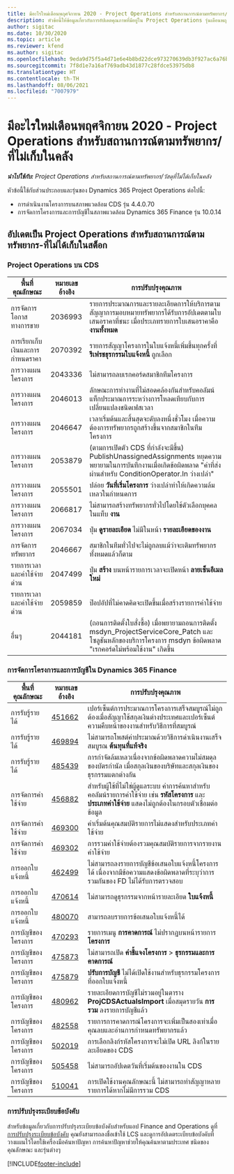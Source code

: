 ```yaml
---
title: มีอะไรใหม่เดือนพฤศจิกายน 2020 - Project Operations สำหรับสถานการณ์ตามทรัพยากร/ที่ไม่เก็บในคลัง
description: หัวข้อนี้ให้ข้อมูลเกี่ยวกับการอัปเดตคุณภาพที่มีอยู่ใน Project Operations รุ่นเดือนพฤศจิกายน 2020 สำหรับภาพรวมการปรับใช้งานสถานการณ์ตามทรัพยากร/ที่ไม่ได้เก็บในสต็อก
author: sigitac
ms.date: 10/30/2020
ms.topic: article
ms.reviewer: kfend
ms.author: sigitac
ms.openlocfilehash: 9eda9d75f5a4d71e6e4b8bd22dce973270639db3f927ac6a76be5b3c4303fc31
ms.sourcegitcommit: 7f8d1e7a16af769adb43d1877c28fdce53975db8
ms.translationtype: HT
ms.contentlocale: th-TH
ms.lasthandoff: 08/06/2021
ms.locfileid: "7007979"
---
```

# <a name="whats-new-november-2020---project-operations-for-resourcenon-stocked-based-scenarios"></a>มีอะไรใหม่เดือนพฤศจิกายน 2020 - Project Operations สำหรับสถานการณ์ตามทรัพยากร/ที่ไม่เก็บในคลัง

_**นำไปใช้กับ:** Project Operations สำหรับสถานการณ์ตามทรัพยากร/วัสดุที่ไม่ได้เก็บในคลัง_

หัวข้อนี้ใช้กับส่วนประกอบและรุ่นของ Dynamics 365 Project Operations ต่อไปนี้:

- การดำเนินงานโครงการบนสภาพแวดล้อม CDS รุ่น 4.4.0.70
- การจัดการโครงการและการบัญชีในสภาพแวดล้อม Dynamics 365 Finance รุ่น 10.0.14

## <a name="updates-to-project-operations-for-resource-non-stocked-based-scenarios"></a>อัปเดตเป็น Project Operations สำหรับสถานการณ์ตามทรัพยากร-ที่ไม่ได้เก็บในสต็อก

### <a name="project-operations-on-cds"></a>Project Operations บน CDS

| พื้นที่คุณลักษณะ                 | หมายเลขอ้างอิง | การปรับปรุงคุณภาพ                                                                                                                                                                    |
|------------------------------|------------------|-----------------------------------------------------------------------------------------------------------------------------------------------------------------------------------|
|   การจัดการโอกาสทางการขาย       | 2036993          | รายการประมาณการและรายละเอียดการให้บริการตามสัญญาการมอบหมายทรัพยากรได้รับการอัปเดตตามใบเสนอราคาที่ชนะ เมื่อประเภทรายการใบเสนอราคาคือ **งานทั้งหมด**                                                 |
| การเรียกเก็บเงินและการกำหนดราคา          | 2070392          | รายการสัญญาโครงการในใบแจ้งหนี้เพิ่มขึ้นทุกครั้งที่ **รีเฟรชธุรกรรมใบแจ้งหนี้** ถูกเลือก                                                                         |
| การวางแผนโครงการ             | 2043336          | ไม่สามารถลบเรกคอร์ดสมาชิกทีมโครงการ                                                                                                                                  |
| การวางแผนโครงการ             | 2046013          | ลักษณะการทำงานที่ไม่สอดคล้องกันสำหรับคอลัมน์แท็กประมาณการระหว่างการโหลดเทียบกับการเปลี่ยนแปลงชนิดเฟสเวลา                                                                                   |
| การวางแผนโครงการ             | 2046647          | เวลาเริ่มต้นและสิ้นสุดจะดับลงหนึ่งชั่วโมง เมื่อความต้องการทรัพยากรถูกสร้างขึ้นจากสมาชิกในทีมโครงการ                                                                      |
| การวางแผนโครงการ             | 2053879          | (ตามการเปิดตัว CDS ที่กำลังจะมีขึ้น) PublishUnassignedAssignments หยุดความพยายามในการบันทึกงานเมื่อเกิดข้อผิดพลาด "ค่าที่ส่งผ่านสำหรับ ConditionOperator.In ว่างเปล่า"                       |
| การวางแผนโครงการ             | 2055501          | ปล่อย **วันที่เริ่มโครงการ** ว่างเปล่าทำให้เกิดความล้มเหลวในกำหนดการ                                                                                                      |
| การวางแผนโครงการ             | 2066817          | ไม่สามารถสร้างทรัพยากรทั่วไปโดยใช้ตัวเลือกบุคคลในแท็บ **งาน**                                                                                                   |
| การวางแผนโครงการ             | 2067034          | ปุ่ม **ดูรายละเอียด** ไม่มีในหน้า **รายละเอียดของงาน**                                                                                                       |
| การจัดการทรัพยากร          | 2046667          | สมาชิกในทีมทั่วไปจะไม่ถูกลบแม้ว่าจะเติมทรัพยากรทั้งหมดแล้วก็ตาม                                                                                                    |
| รายการเวลาและค่าใช้จ่ายด่วน | 2047499          | ปุ่ม **สร้าง** บนหน้ารายการเวลาจะเปิดหน้า **ลายเซ็นอีเมลใหม่**                                                                                               |
| รายการเวลาและค่าใช้จ่ายด่วน | 2059859          | ป๊อปอัปที่ไม่คาดคิดจะเปิดขึ้นเมื่อสร้างรายการค่าใช้จ่าย                                                                                                                         |
| อื่นๆ                        | 2044181          | (ถอนการติดตั้งใบสั่งซื้อ) เมื่อพยายามถอนการติดตั้ง msdyn_ProjectServiceCore_Patch และโซลูชันหลักของบริการโครงการ msdyn ข้อผิดพลาด "เรกคอร์ดไม่พร้อมใช้งาน" เกิดขึ้น  |

### <a name="project-management-and-accounting-in-dynamics-365-finance"></a>การจัดการโครงการและการบัญชีใน Dynamics 365 Finance

| พื้นที่คุณลักษณะ        | หมายเลขอ้างอิง | การปรับปรุงคุณภาพ                                                                                                                                                            |
|---------------------|------------------|---------------------------------------------------------------------------------------------------------------------------------------------------------------------------|
| การรับรู้รายได้ | [451662](https://fix.lcs.dynamics.com/Issue/Details/?bugId=451662)           | เปอร์เซ็นต์การประมาณการโครงการเสร็จสมบูรณ์ไม่ถูกต้องเมื่อสัญญาใช้สกุลเงินต่างประเทศและเปอร์เซ็นต์ความคืบหน้าของงานสำหรับวิธีการที่สมบูรณ์                     |
| การรับรู้รายได้ | [469894](https://fix.lcs.dynamics.com/Issue/Details/?bugId=469894)           | ไม่สามารถโพสต์ค่าประมาณด้วยวิธีการดำเนินงานเสร็จสมบูรณ **ต้นทุนที่แท้จริง**                                                                                                    |
| การรับรู้รายได้ | [485439](https://fix.lcs.dynamics.com/Issue/Details/?bugId=485439)           | การกำจัดล้มเหลวเนื่องจากข้อผิดพลาดความไม่สมดุลของบัตรกำนัล เมื่อสกุลเงินของบริษัทและสกุลเงินของธุรกรรมแตกต่างกัน                                              |
| การจัดการค่าใช้จ่าย  | [456882](https://fix.lcs.dynamics.com/Issue/Details/?bugId=456822)           | สำหรับผู้ใช้ที่ไม่ใช่ผู้ดูแลระบบ ค่าการค้นหาสำหรับคอลัมน์รายการค่าใช้จ่าย เช่น **รหัสโครงการ** และ **ประเภทค่าใช้จ่าย** แสดงไม่ถูกต้องในกรอบตัวเชื่อมต่อข้อมูล |
| การจัดการค่าใช้จ่าย  | [469300](https://fix.lcs.dynamics.com/Issue/Details/?bugId=469300)           | ค่าเริ่มต้นคุณสมบัติรายการไม่แสดงสำหรับประเภทค่าใช้จ่าย                                                                                                         |
| การจัดการค่าใช้จ่าย  | [469302](https://fix.lcs.dynamics.com/Issue/Details/?bugId=469302)           | การรวมค่าใช้จ่ายต้องรวมคุณสมบัติรายการจากรายงานค่าใช้จ่าย                                                                                             |
| การออกใบแจ้งหนี้           | [462499](https://fix.lcs.dynamics.com/Issue/Details/?bugId=462499)           | ไม่สามารถลงรายการบัญชีข้อเสนอใบแจ้งหนี้โครงการได้ เนื่องจากมีข้อความแสดงข้อผิดพลาดที่ระบุว่าการรวมกันของ FD ไม่ได้รับการตรวจสอบ                                                    |
| การออกใบแจ้งหนี้           | [470614](https://fix.lcs.dynamics.com/Issue/Details/?bugId=470614)           | ไม่สามารถดูธุรกรรมจากหน้ารายละเอียด **ใบแจ้งหนี้**                                                                                                              |
| การออกใบแจ้งหนี้           | [480070](https://fix.lcs.dynamics.com/Issue/Details/?bugId=480070)           | สามารถลบรายการข้อเสนอใบแจ้งหนี้ได้                                                                                                                                  |
| การบัญชีของโครงการ  | [470293](https://fix.lcs.dynamics.com/Issue/Details/?bugId=470293)           | รายการเมนู **การคาดการณ์** ไม่ปรากฏบนหน้ารายการ **โครงการ**                                                                                                   |
| การบัญชีของโครงการ  | [475873](https://fix.lcs.dynamics.com/Issue/Details/?bugId=475873)           | ไม่สามารถเปิด **คำชี้แจงโครงการ**   > **ธุรกรรมและการคาดการณ์**                                                                                                       |
| การบัญชีของโครงการ  | [475879](https://fix.lcs.dynamics.com/Issue/Details/?bugId=475879)           | **ปรับการบัญชี** ไม่ได้เปิดใช้งานสำหรับธุรกรรมโครงการที่ออกใบแจ้งหนี้                                                                                                  |
| การบัญชีของโครงการ  | [480962](https://fix.lcs.dynamics.com/Issue/Details/?bugId=480962)           | รายละเอียดการบัญชีไม่รวมอยู่ในตาราง **ProjCDSActualsImport** เมื่อสมุดรายวัน **การรวม** ลงรายการบัญชีแล้ว                                                  |
| การบัญชีของโครงการ  | [482558](https://fix.lcs.dynamics.com/Issue/Details/?bugId=482558)           | รายการการคาดการณ์โครงการจะเพิ่มเป็นสองเท่าเมื่อคุณลบและอ่านการกำหนดทรัพยากรแล้ว                                                                            |
| การบัญชีของโครงการ  | [502019](https://fix.lcs.dynamics.com/Issue/Details/?bugId=502019)           | การเลือกลิงก์รหัสโครงการจะไม่เปิด URL ลิงก์ในรายละเอียดของ CDS                                                                                                         |
| การบัญชีของโครงการ  | [505458](https://fix.lcs.dynamics.com/Issue/Details/?bugId=505458)           | ไม่สามารถอัปเดตวันที่เริ่มต้นของงานใน CDS                                                                                                                           |
| การบัญชีของโครงการ  | [510041](https://fix.lcs.dynamics.com/Issue/Details/?bugId=510041)           | การเปิดใช้งานคุณลักษณะนี้ ไม่สามารถทำสัญญาหลายรายการได้หากไม่มีการรวม CDS                                                                                   |

### <a name="regulatory-updates"></a>การปรับปรุงระเบียบข้อบังคับ
สำหรับข้อมูลเกี่ยวกับการปรับปรุงระเบียบข้อบังคับสำหรับแอป Finance and Operations ดูที่ [การปรับปรุงระเบียบข้อบังคับ](/dynamics365/finance/localizations/regulatory-updates) คุณยังสามารถลงชื่อเข้าใช้ LCS และดูการอัปเดตระเบียบข้อบังคับที่วางแผนไว้โดยใช้เครื่องมือค้นหาปัญหา การค้นหาปัญหาช่วยให้คุณค้นหาตามประเทศ ชนิดของคุณลักษณะ และรุ่นต่างๆ


[!INCLUDE[footer-include](../includes/footer-banner.md)]